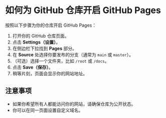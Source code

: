 # 如何为 GitHub 仓库开启 GitHub Pages

按照以下步骤为你的仓库开启 GitHub Pages：

1. 打开你的 GitHub 仓库页面。
2. 点击 **Settings（设置）**。
3. 在侧边栏下拉找到 **Pages** 部分。
4. 在 **Source** 处选择你要发布的分支（通常为 `main` 或 `master`）。
5. （可选）选择一个文件夹，比如 `/root` 或 `/docs`。
6. 点击 **Save（保存）**。
7. 稍等片刻，页面会显示你的网站地址。

## 注意事项
- 如果你希望所有人都能访问你的网站，请确保仓库为公开状态。
- 你可以在同一页面设置自定义域名。
